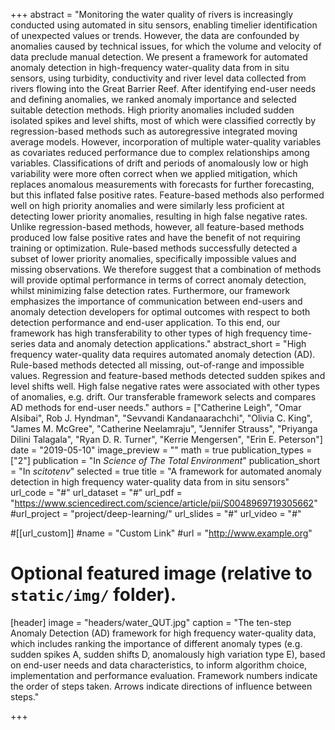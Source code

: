 +++
abstract = "Monitoring the water quality of rivers is increasingly conducted using automated in situ sensors, enabling timelier identification of unexpected values or trends. However, the data are confounded by anomalies caused by technical issues, for which the volume and velocity of data preclude manual detection. We present a framework for automated anomaly detection in high-frequency water-quality data from in situ sensors, using turbidity, conductivity and river level data collected from rivers flowing into the Great Barrier Reef. After identifying end-user needs and defining anomalies, we ranked anomaly importance and selected suitable detection methods. High priority anomalies included sudden isolated spikes and level shifts, most of which were classified correctly by regression-based methods such as autoregressive integrated moving average models. However, incorporation of multiple water-quality variables as covariates reduced performance due to complex relationships among variables. Classifications of drift and periods of anomalously low or high variability were more often correct when we applied mitigation, which replaces anomalous measurements with forecasts for further forecasting, but this inflated false positive rates. Feature-based methods also performed well on high priority anomalies and were similarly less proficient at detecting lower priority anomalies, resulting in high false negative rates. Unlike regression-based methods, however, all feature-based methods produced low false positive rates and have the benefit of not requiring training or optimization. Rule-based methods successfully detected a subset of lower priority anomalies, specifically impossible values and missing observations. We therefore suggest that a combination of methods will provide optimal performance in terms of correct anomaly detection, whilst minimizing false detection rates. Furthermore, our framework emphasizes the importance of communication between end-users and anomaly detection developers for optimal outcomes with respect to both detection performance and end-user application. To this end, our framework has high transferability to other types of high frequency time-series data and anomaly detection applications."
abstract_short = "High frequency water-quality data requires automated anomaly detection (AD). Rule-based methods detected all missing, out-of-range and impossible values. Regression and feature-based methods detected sudden spikes and level shifts well. High false negative rates were associated with other types of anomalies, e.g. drift. Our transferable framework selects and compares AD methods for end-user needs."
authors = ["Catherine Leigh", "Omar Alsibai", Rob J. Hyndman", "Sevvandi Kandanaarachchi", "Olivia C. King", "James M. McGree", "Catherine Neelamraju", "Jennifer Strauss", "Priyanga Dilini Talagala", "Ryan D. R. Turner", "Kerrie Mengersen", "Erin E. Peterson"]
date = "2019-05-10"
image_preview = ""
math = true
publication_types = ["2"]
publication = "In *Science of The Total Environment*"
publication_short = "In *scitotenv*"
selected = true
title = "A framework for automated anomaly detection in high frequency water-quality data from in situ sensors"
url_code = "#"
url_dataset = "#"
url_pdf = "https://www.sciencedirect.com/science/article/pii/S0048969719305662"
#url_project = "project/deep-learning/"
url_slides = "#"
url_video = "#"
             
#[[url_custom]]
#name = "Custom Link"
#url = "http://www.example.org"
             
# Optional featured image (relative to `static/img/` folder).
[header]
image = "headers/water_QUT.jpg"
caption = "The ten-step Anomaly Detection (AD) framework for high frequency water-quality data, which includes ranking the importance of different anomaly types (e.g. sudden spikes A, sudden shifts D, anomalously high variation type E), based on end-user needs and data characteristics, to inform algorithm choice, implementation and performance evaluation. Framework numbers indicate the order of steps taken. Arrows indicate directions of influence between steps."
             
+++
               
               